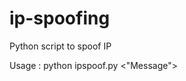 # ip-spoofing
Python script to spoof IP

Usage : 
python ipspoof.py <source-ip> <destination-ip> <"Message">
